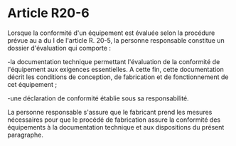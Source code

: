 # Article R20-6

Lorsque la conformité d'un équipement est évaluée selon la procédure prévue au a du I de l'article R. 20-5, la personne responsable constitue un dossier d'évaluation qui comporte :

-la documentation technique permettant l'évaluation de la conformité de l'équipement aux exigences essentielles. A cette fin, cette documentation décrit les conditions de conception, de fabrication et de fonctionnement de cet équipement ;

-une déclaration de conformité établie sous sa responsabilité. 

La personne responsable s'assure que le fabricant prend les mesures nécessaires pour que le procédé de fabrication assure la conformité des équipements à la documentation technique et aux dispositions du présent paragraphe.